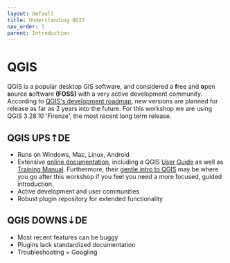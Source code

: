 ```yaml
---
layout: default
title: Understanding QGIS
nav_order: 1
parent: Introduction
---
```


# QGIS
QGIS is a popular desktop GIS software, and considered a **f**ree and **o**pen **s**ource **s**oftware **(FOSS)** with a very active development community. According to [QGIS's development roadmap](https://www.qgis.org/en/site/getinvolved/development/roadmap.html), new versions are planned for release as far as 2 years into the future. For this workshop we are using QGIS 3.28.10 'Firenze', the most recent long term release.

## QGIS UPS⇡DE
- Runs on Windows, Mac, Linux, Android
- Extensive [online documentation](https://docs.qgis.org/3.34/en/docs/index.html), including a QGIS [User Guide](https://docs.qgis.org/3.34/en/docs/user_manual/index.html) as well as [Training Manual](https://docs.qgis.org/3.34/en/docs/training_manual/index.html). Furthermore, their [gentle intro to QGIS](https://docs.qgis.org/3.34/en/docs/gentle_gis_introduction/index.html) may be where you go after this workshop if you feel you need a more focused, guided introduction.
- Active development and user communities
- Robust plugin repository for extended functionality

## QGIS DOWNS⇣DE
- Most recent features can be buggy
- Plugins lack standardized documentation
- Troubleshooting = Googling 
